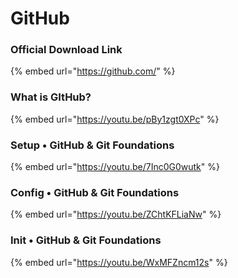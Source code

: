 # GitHub

### Official Download Link

{% embed url="https://github.com/" %}

### What is GItHub?

{% embed url="https://youtu.be/pBy1zgt0XPc" %}

### Setup • GitHub & Git Foundations

{% embed url="https://youtu.be/7Inc0G0wutk" %}

### Config • GitHub & Git Foundations

{% embed url="https://youtu.be/ZChtKFLiaNw" %}

### Init • GitHub & Git Foundations

{% embed url="https://youtu.be/WxMFZncm12s" %}
